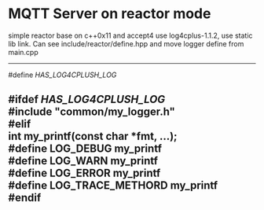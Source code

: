 # MQTT Server on reactor mode

simple reactor base on c++0x11 and accept4
use log4cplus-1.1.2, use static lib link. Can see include/reactor/define.hpp and move logger define from main.cpp

-----------------------------------------
#define _HAS_LOG4CPLUSH_LOG_                                                                        
                                                                                                   
#ifdef _HAS_LOG4CPLUSH_LOG_                                                                         
     #include "common/my_logger.h"                                                                   
#elif                                                                                               
     int my_printf(const char *fmt, ...);                                                            
     #define LOG_DEBUG my_printf                                                                         
     #define LOG_WARN  my_printf                                                                         
     #define LOG_ERROR my_printf                                                                         
     #define LOG_TRACE_METHORD my_printf                                                                 
#endif
-------------------------------------------



